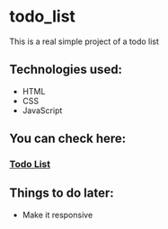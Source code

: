 # todo_list
This is a real simple project of a todo list

## Technologies used:
* HTML
* CSS
* JavaScript

## You can check here: 
### [Todo List](https://romuloallc.github.io/todo_list/)

## Things to do later:
* Make it responsive

